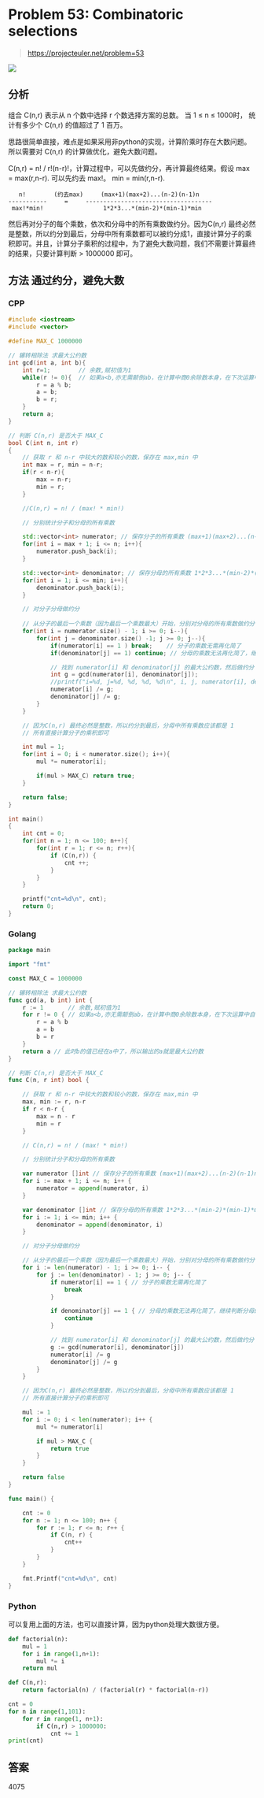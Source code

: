 # Problem 53: Combinatoric selections

> https://projecteuler.net/problem=53

![](https://blog-1252824460.cos.ap-nanjing.myqcloud.com/project_euler_53_1.png)

## 分析

组合 C(n,r) 表示从 n 个数中选择 r 个数选择方案的总数。 当 1 ≤ n ≤ 1000时， 统计有多少个 C(n,r) 的值超过了 1 百万。

思路很简单直接，难点是如果采用非python的实现，计算阶乘时存在大数问题。所以需要对 C(n,r) 的计算做优化，避免大数问题。

C(n,r) = n! / r!(n-r)!，计算过程中，可以先做约分，再计算最终结果。假设 max = max(r,n-r). 可以先约去 max!。 min = min(r,n-r).

```
   n!        (约去max)     (max+1)(max+2)...(n-2)(n-1)n
-----------     =     ------------------------------------
 max!*min!                 1*2*3...*(min-2)*(min-1)*min
```

然后再对分子的每个乘数，依次和分母中的所有乘数做约分。因为C(n,r) 最终必然是整数，所以约分到最后，分母中所有乘数都可以被约分成1，直接计算分子的乘积即可。并且，计算分子乘积的过程中，为了避免大数问题，我们不需要计算最终的结果，只要计算判断 > 1000000 即可。

## 方法 通过约分，避免大数

### CPP

```cpp
#include <iostream>
#include <vector>

#define MAX_C 1000000

// 辗转相除法 求最大公约数
int gcd(int a, int b){
    int r=1;        // 余数,赋初值为1 
    while(r != 0){  // 如果a<b,亦无需颠倒ab，在计算中商0余除数本身，在下次运算中自可颠倒回来 
        r = a % b;
        a = b;
        b = r;
    }
    return a;
}

// 判断 C(n,r) 是否大于 MAX_C
bool C(int n, int r)
{
    // 获取 r 和 n-r 中较大的数和较小的数，保存在 max,min 中
    int max = r, min = n-r; 
    if(r < n-r){
        max = n-r;
        min = r;
    }

    //C(n,r) = n! / (max! * min!)

    // 分别统计分子和分母的所有乘数

    std::vector<int> numerator; // 保存分子的所有乘数 (max+1)(max+2)...(n-2)(n-1)n
    for(int i = max + 1; i <= n; i++){
        numerator.push_back(i);
    }

    std::vector<int> denominator; // 保存分母的所有乘数 1*2*3...*(min-2)*(min-1)*min
    for(int i = 1; i <= min; i++){
        denominator.push_back(i);
    }

    // 对分子分母做约分
    
    // 从分子的最后一个乘数（因为最后一个乘数最大）开始，分别对分母的所有乘数做约分
    for(int i = numerator.size() - 1; i >= 0; i--){
        for(int j = denominator.size() -1; j >= 0; j--){
            if(numerator[i] == 1 ) break;    // 分子的乘数无需再化简了
            if(denominator[j] == 1) continue; // 分母的乘数无法再化简了，继续判断分母的下一个乘数

            // 找到 numerator[i] 和 denominator[j] 的最大公约数，然后做约分
            int g = gcd(numerator[i], denominator[j]);
            //printf("i=%d, j=%d, %d, %d, %d\n", i, j, numerator[i], denominator[j], g);
            numerator[i] /= g;
            denominator[j] /= g;
        }
    }

    // 因为C(n,r) 最终必然是整数，所以约分到最后，分母中所有乘数应该都是 1
    // 所有直接计算分子的乘积即可

    int mul = 1;
    for(int i = 0; i < numerator.size(); i++){
        mul *= numerator[i];

        if(mul > MAX_C) return true;
    }

    return false;
}

int main()
{
    int cnt = 0;
    for(int n = 1; n <= 100; n++){
        for(int r = 1; r <= n; r++){
            if (C(n,r)) {
                cnt ++;
            }
        }
    }

    printf("cnt=%d\n", cnt);
    return 0;
}
```

### Golang

```go
package main

import "fmt"

const MAX_C = 1000000

// 辗转相除法 求最大公约数
func gcd(a, b int) int {
	r := 1       // 余数,赋初值为1
	for r != 0 { // 如果a<b,亦无需颠倒ab，在计算中商0余除数本身，在下次运算中自可颠倒回来
		r = a % b
		a = b
		b = r
	}
	return a // 此时b的值已经在a中了，所以输出的a就是最大公约数
}

// 判断 C(n,r) 是否大于 MAX_C
func C(n, r int) bool {

	// 获取 r 和 n-r 中较大的数和较小的数，保存在 max,min 中
	max, min := r, n-r
	if r < n-r {
		max = n - r
		min = r
	}

	// C(n,r) = n! / (max! * min!)

	// 分别统计分子和分母的所有乘数

	var numerator []int // 保存分子的所有乘数 (max+1)(max+2)...(n-2)(n-1)n
	for i := max + 1; i <= n; i++ {
		numerator = append(numerator, i)
	}

	var denominator []int // 保存分母的所有乘数 1*2*3...*(min-2)*(min-1)*min
	for i := 1; i <= min; i++ {
		denominator = append(denominator, i)
	}

	// 对分子分母做约分

	// 从分子的最后一个乘数（因为最后一个乘数最大）开始，分别对分母的所有乘数做约分
	for i := len(numerator) - 1; i >= 0; i-- {
		for j := len(denominator) - 1; j >= 0; j-- {
			if numerator[i] == 1 { // 分子的乘数无需再化简了
				break
			}

			if denominator[j] == 1 { // 分母的乘数无法再化简了，继续判断分母的下一个乘数
				continue
			}

			// 找到 numerator[i] 和 denominator[j] 的最大公约数，然后做约分
			g := gcd(numerator[i], denominator[j])
			numerator[i] /= g
			denominator[j] /= g
		}
	}

	// 因为C(n,r) 最终必然是整数，所以约分到最后，分母中所有乘数应该都是 1
	// 所有直接计算分子的乘积即可

	mul := 1
	for i := 0; i < len(numerator); i++ {
		mul *= numerator[i]

		if mul > MAX_C {
			return true
		}
	}

	return false
}

func main() {

	cnt := 0
	for n := 1; n <= 100; n++ {
		for r := 1; r <= n; r++ {
			if C(n, r) {
				cnt++
			}
		}
	}

	fmt.Printf("cnt=%d\n", cnt)
}

```

### Python

可以复用上面的方法，也可以直接计算，因为python处理大数很方便。

```python
def factorial(n):
    mul = 1
    for i in range(1,n+1):
        mul *= i
    return mul

def C(n,r):
    return factorial(n) / (factorial(r) * factorial(n-r))

cnt = 0
for n in range(1,101):
    for r in range(1, n+1):
        if C(n,r) > 1000000:
            cnt += 1
print(cnt)
```

## 答案

4075




